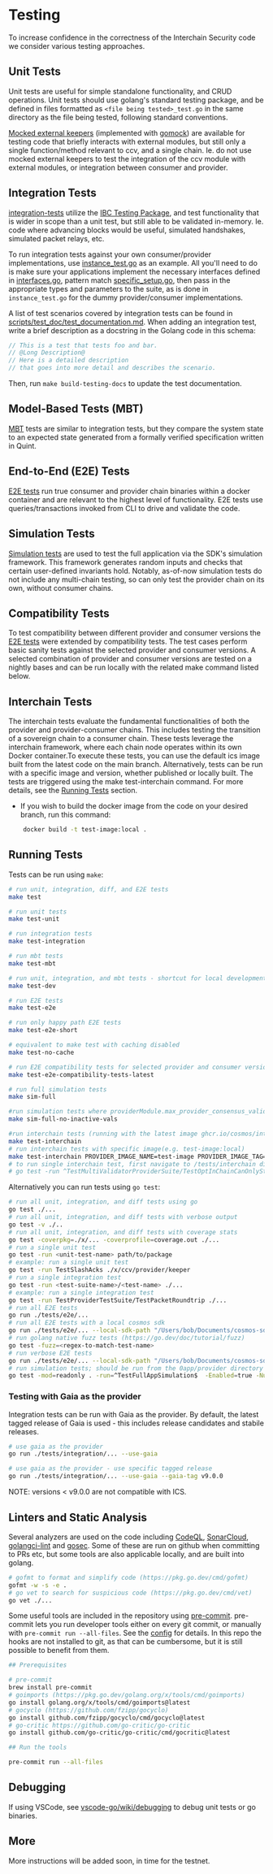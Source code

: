 # Testing

To increase confidence in the correctness of the Interchain Security code we consider various testing approaches.

## Unit Tests

Unit tests are useful for simple standalone functionality, and CRUD operations. Unit tests should use golang's standard testing package, and be defined in files formatted as ```<file being tested>_test.go``` in the same directory as the file being tested, following standard conventions.

[Mocked external keepers](testutil/keeper/mocks.go) (implemented with [gomock](https://github.com/golang/mock)) are available for testing code that briefly interacts with external modules, but still only a single function/method relevant to ccv, and a single chain. Ie. do not use mocked external keepers to test the integration of the ccv module with external modules, or integration between consumer and provider.

## Integration Tests

[integration-tests](tests/integration/) utilize the [IBC Testing Package](https://github.com/cosmos/ibc-go/tree/main/testing), and test functionality that is wider in scope than a unit test, but still able to be validated in-memory. Ie. code where advancing blocks would be useful, simulated handshakes, simulated packet relays, etc.

To run integration tests against your own consumer/provider implementations, use [instance_test.go](tests/integration/instance_test.go) as an example. All you'll need to do is make sure your applications implement the necessary interfaces defined in [interfaces.go](testutil/integration/interfaces.go), pattern match [specific_setup.go](testutil/ibc_testing/specific_setup.go), then pass in the appropriate types and parameters to the suite, as is done in `instance_test.go` for the dummy provider/consumer implementations.

A list of test scenarios covered by integration tests can be found in [scripts/test_doc/test_documentation.md](scripts/test_doc/test_documentation.md).
When adding an integration test, write a brief description as a docstring in the Golang code in this schema:

```go
// This is a test that tests foo and bar.
// @Long Description@
// Here is a detailed description
// that goes into more detail and describes the scenario.
```

Then, run `make build-testing-docs` to update the test documentation.

## Model-Based Tests (MBT)

[MBT](tests/mbt/) tests are similar to integration tests, but they compare the system state to an expected state generated from a formally verified specification written in Quint.

## End-to-End (E2E) Tests

[E2E tests](tests/e2e/) run true consumer and provider chain binaries within a docker container and are relevant to the highest level of functionality. E2E tests use queries/transactions invoked from CLI to drive and validate the code.

## Simulation Tests

[Simulation tests](app/provider/sim_test.go) are used to test the full application via the SDK's simulation framework. This framework generates random inputs and checks that certain user-defined invariants hold.
Notably, as-of-now simulation tests do not include any multi-chain testing, so can only test the provider chain on its own, without consumer chains. 

## Compatibility Tests

To test compatibility between different provider and consumer versions the [E2E tests](tests/e2e/) were extended by compatibility tests. The test cases perform basic sanity tests against the selected provider and consumer versions. A selected combination of provider and consumer versions are tested on a nightly bases and can be run locally with the
related make command listed below.

## Interchain Tests
The interchain tests evaluate the fundamental functionalities of both the provider and provider-consumer chains. This includes testing the transition of a sovereign chain to a consumer chain. These tests leverage the interchain framework, where each chain node operates within its own Docker container.To execute these tests, you can use the default ics image built from the latest code on the main branch. Alternatively, tests can be run with a specific image and version, whether published or locally built. The tests are triggered using the make test-interchain command. For more details, see the [Running Tests](#running-tests) section.
- If you wish to build the docker image from the code on your desired branch, run this command:
```bash
    docker build -t test-image:local .
```

## Running Tests
Tests can be run using `make`:

```bash
# run unit, integration, diff, and E2E tests
make test

# run unit tests
make test-unit

# run integration tests
make test-integration

# run mbt tests
make test-mbt

# run unit, integration, and mbt tests - shortcut for local development
make test-dev

# run E2E tests
make test-e2e

# run only happy path E2E tests
make test-e2e-short

# equivalent to make test with caching disabled
make test-no-cache

# run E2E compatibility tests for selected provider and consumer versions
make test-e2e-compatibility-tests-latest

# run full simulation tests
make sim-full

#run simulation tests where providerModule.max_provider_consensus_validators=stakingModule.max_validators=100
make sim-full-no-inactive-vals

#run interchain tests (running with the latest image ghcr.io/cosmos/interchain-security:latest)
make test-interchain
# run interchain tests with specific image(e.g. test-image:local)
make test-interchain PROVIDER_IMAGE_NAME=test-image PROVIDER_IMAGE_TAG=local SOVEREIGN_IMAGE_NAME=test-image SOVEREIGN_IMAGE_TAG=local
# to run single interchain test, first navigate to /tests/interchain directory and run the command for desired test e.g.
# go test -run ^TestMultiValidatorProviderSuite/TestOptInChainCanOnlyStartIfActiveValidatorOptedIn$ ./...
```

Alternatively you can run tests using `go test`:
```bash
# run all unit, integration, and diff tests using go
go test ./...
# run all unit, integration, and diff tests with verbose output
go test -v ./..
# run all unit, integration, and diff tests with coverage stats
go test -coverpkg=./x/... -coverprofile=coverage.out ./...
# run a single unit test
go test -run <unit-test-name> path/to/package
# example: run a single unit test
go test -run TestSlashAcks ./x/ccv/provider/keeper
# run a single integration test
go test -run <test-suite-name>/<test-name> ./...
# example: run a single integration test
go test -run TestProviderTestSuite/TestPacketRoundtrip ./...
# run all E2E tests
go run ./tests/e2e/...
# run all E2E tests with a local cosmos sdk
go run ./tests/e2e/... --local-sdk-path "/Users/bob/Documents/cosmos-sdk/"
# run golang native fuzz tests (https://go.dev/doc/tutorial/fuzz)
go test -fuzz=<regex-to-match-test-name>
# run verbose E2E tests
go run ./tests/e2e/... --local-sdk-path "/Users/bob/Documents/cosmos-sdk/" --verbose
# run simulation tests; should be run from the 0app/provider directory
go test -mod=readonly . -run=^TestFullAppSimulation$  -Enabled=true -NumBlocks=500 -BlockSize=200 -Commit=true -timeout 24h -v
```

### Testing with Gaia as the provider

Integration tests can be run with Gaia as the provider.
By default, the latest tagged release of Gaia is used - this includes release candidates and stabile releases.

```bash
# use gaia as the provider
go run ./tests/integration/... --use-gaia

# use gaia as the provider - use specific tagged release
go run ./tests/integration/... --use-gaia --gaia-tag v9.0.0
```

NOTE: versions < v9.0.0 are not compatible with ICS.

## Linters and Static Analysis

Several analyzers are used on the code including [CodeQL](https://codeql.github.com/), [SonarCloud](https://sonarcloud.io/), [golangci-lint](https://golangci-lint.run/) and [gosec](https://github.com/securego/gosec). Some of these are run on github when committing to PRs etc, but some tools are also applicable locally, and are built into golang.

```bash
# gofmt to format and simplify code (https://pkg.go.dev/cmd/gofmt)
gofmt -w -s -e .
# go vet to search for suspicious code (https://pkg.go.dev/cmd/vet)
go vet ./...
```

Some useful tools are included in the repository using [pre-commit](https://pre-commit.com/hooks.html). pre-commit lets you run developer tools either on every git commit, or manually with `pre-commit run --all-files`. See the [config](.pre-commit-config.yaml) for details. In this repo the hooks are not installed to git, as that can be cumbersome, but it is still possible to benefit from them.

```bash
## Prerequisites

# pre-commit
brew install pre-commit
# goimports (https://pkg.go.dev/golang.org/x/tools/cmd/goimports)
go install golang.org/x/tools/cmd/goimports@latest
# gocyclo (https://github.com/fzipp/gocyclo)
go install github.com/fzipp/gocyclo/cmd/gocyclo@latest
# go-critic https://github.com/go-critic/go-critic
go install github.com/go-critic/go-critic/cmd/gocritic@latest

## Run the tools

pre-commit run --all-files
```

## Debugging

If using VSCode, see [vscode-go/wiki/debugging](https://github.com/golang/vscode-go/wiki/debugging) to debug unit tests or go binaries.

## More

More instructions will be added soon, in time for the testnet.

